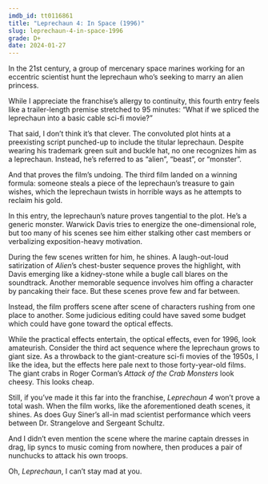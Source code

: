 ```yaml
---
imdb_id: tt0116861
title: "Leprechaun 4: In Space (1996)"
slug: leprechaun-4-in-space-1996
grade: D+
date: 2024-01-27
---
```


In the 21st century, a group of mercenary space marines working for an eccentric scientist hunt the leprechaun who’s seeking to marry an alien princess.

<!-- end -->

While I appreciate the franchise’s allergy to continuity, this fourth entry feels like a trailer-length premise stretched to 95 minutes: “What if we spliced the leprechaun into a basic cable sci-fi movie?”

That said, I don’t think it’s that clever. The convoluted plot hints at a preexisting script punched-up to include the titular leprechaun. Despite wearing his trademark green suit and buckle hat, no one recognizes him as a leprechaun. Instead, he’s referred to as “alien”, “beast”, or “monster”.

And that proves the film’s undoing. <span data-imdb-id="tt0113636">The third film</span> landed on a winning formula: someone steals a piece of the leprechaun’s treasure to gain wishes, which the leprechaun twists in horrible ways as he attempts to reclaim his gold.

In this entry, the leprechaun’s nature proves tangential to the plot. He’s a generic monster. Warwick Davis tries to energize the one-dimensional role, but too many of his scenes see him either stalking other cast members or verbalizing exposition-heavy motivation.

During the few scenes written for him, he shines. A laugh-out-loud satirization of <span data-imdb-id="tt0078748">_Alien_</span>’s chest-buster sequence proves the highlight, with Davis emerging like a kidney-stone while a bugle call blares on the soundtrack. Another memorable sequence involves him offing a character by pancaking their face. But these scenes prove few and far between.

Instead, the film proffers scene after scene of characters rushing from one place to another. Some judicious editing could have saved some budget which could have gone toward the optical effects.

While the practical effects entertain, the optical effects, even for 1996, look amateurish. Consider the third act sequence where the leprechaun grows to giant size. As a throwback to the giant-creature sci-fi movies of the 1950s, I like the idea, but the effects here pale next to those forty-year-old films. The giant crabs in Roger Corman’s <span data-imdb-id="tt0050147">_Attack of the Crab Monsters_</s> look cheesy. This looks cheap.

Still, if you’ve made it this far into the franchise, _Leprechaun 4_ won’t prove a total wash. When the film works, like the aforementioned death scenes, it shines. As does Guy Siner’s all-in mad scientist performance which veers between Dr. Strangelove and Sergeant Schultz.

And I didn’t even mention the scene where the marine captain dresses in drag, lip syncs to music coming from nowhere, then produces a pair of nunchucks to attack his own troops.

Oh, _Leprechaun_, I can’t stay mad at you.
